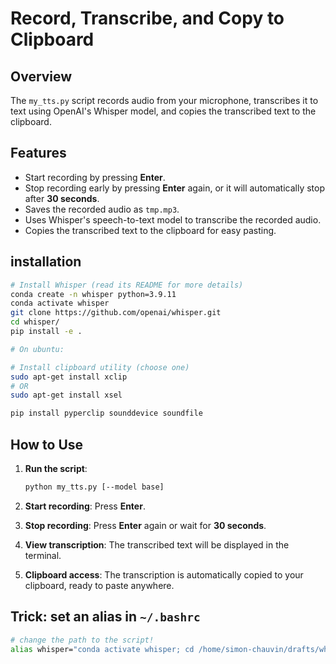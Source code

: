 # Record, Transcribe, and Copy to Clipboard

## Overview

The `my_tts.py` script records audio from your microphone, transcribes it to text using OpenAI's Whisper model, and copies the transcribed text to the clipboard.

## Features

- Start recording by pressing **Enter**.
- Stop recording early by pressing **Enter** again, or it will automatically stop after **30 seconds**.
- Saves the recorded audio as `tmp.mp3`.
- Uses Whisper's speech-to-text model to transcribe the recorded audio.
- Copies the transcribed text to the clipboard for easy pasting.

## installation

```bash
# Install Whisper (read its README for more details)
conda create -n whisper python=3.9.11
conda activate whisper
git clone https://github.com/openai/whisper.git
cd whisper/
pip install -e .
```

```bash
# On ubuntu:

# Install clipboard utility (choose one)
sudo apt-get install xclip
# OR
sudo apt-get install xsel
```

```bash
pip install pyperclip sounddevice soundfile
```

## How to Use

1. **Run the script**:

   ```sh
   python my_tts.py [--model base]
   ```

2. **Start recording**: Press **Enter**.

3. **Stop recording**: Press **Enter** again or wait for **30 seconds**.

4. **View transcription**: The transcribed text will be displayed in the terminal.

5. **Clipboard access**: The transcription is automatically copied to your clipboard, ready to paste anywhere.

## Trick: set an alias in `~/.bashrc`

```bash
# change the path to the script!
alias whisper="conda activate whisper; cd /home/simon-chauvin/drafts/whisper/scripts; conda activate whisper; python my_tts.py --model turbo"
```

